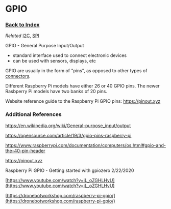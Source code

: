 
# GPIO

### [Back to Index](index.md)

*Related* [I2C](i2c.md), [SPI](spi.md)


GPIO - General Purpose Input/Output 

- standard interface used to connect electronic devices
- can be used with sensors, displays, etc

GPIO are usually in the form of "pins", as opposed to other types of [connectors](connectors.md).

Different Raspberry Pi models have either 26 or 40 GPIO pins. 
The newer Rasbperry Pi models have two banks of 20 pins.  

Website reference guide to the Raspberry Pi GPIO pins:
https://pinout.xyz



### Additional References

https://en.wikipedia.org/wiki/General-purpose_input/output

https://opensource.com/article/19/3/gpio-pins-raspberry-pi

https://www.raspberrypi.com/documentation/computers/os.html#gpio-and-the-40-pin-header

https://pinout.xyz


Raspberry Pi GPIO - Getting started with gpiozero  2/22/2020

[https://www.youtube.com/watch?v=iL_oZGHLHvU](https://www.youtube.com/watch?v=iL_oZGHLHvU)

[https://dronebotworkshop.com/raspberry-pi-gpio/](https://dronebotworkshop.com/raspberry-pi-gpio/)


